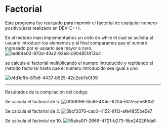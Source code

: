 # Factorial
Este programa fue realizado para imprimir el factorial de cualquier numero positivo(esta realizado en DEV-C++).

En el metodo main implementamos un ciclo do while el cual se solicita  al usuario introducir los elementos y al final comparamos que el numero ingresado por el usuario sea mayor a cero.
![3ed84e03-970d-40a2-92e8-c904851813b4](https://user-images.githubusercontent.com/72090852/94589268-b0160280-024a-11eb-8eb8-6ce31d6a231d.jpg)

se calcula el factorial multiplicando el numero intruducido y repitiendo el metodo factorial hasta que el numero introducido sea igual a uno.

![d4d1cffb-87b6-4437-b525-42c2eb7e0f39](https://user-images.githubusercontent.com/72090852/94590321-1f402680-024c-11eb-816e-08373cf329cf.jpg)


___________________________________________________________________________________________________________________________________
Resultados de la compilación del codigo.

Se calcula el factorial de 5.
![0ff88f96-3bd6-404c-9704-602ecee88fb2](https://user-images.githubusercontent.com/72090852/94590887-05531380-024d-11eb-94f4-b0cc660d2058.jpg)

Se calcula el factorial de 2.
![5bcf3070-cac0-4152-8f12-afe4855be5e7](https://user-images.githubusercontent.com/72090852/94591002-156af300-024d-11eb-84b9-7f8c4eada38d.jpg)

Se calcula el factorial de 10.
![55aba0f1-2666-4721-b273-9be24226fda6](https://user-images.githubusercontent.com/72090852/94591058-2a478680-024d-11eb-8479-cb2767b40127.jpg)
